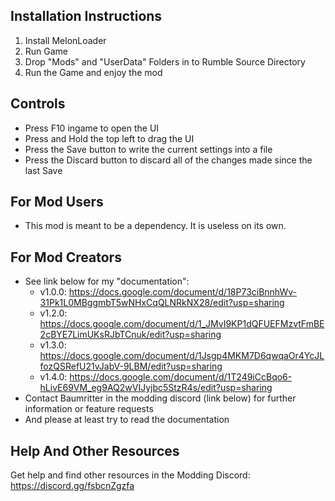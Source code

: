 ## Installation Instructions
1. Install MelonLoader
2. Run Game
3. Drop "Mods" and "UserData" Folders in to Rumble Source Directory
4. Run the Game and enjoy the mod

## Controls
- Press F10 ingame to open the UI
- Press and Hold the top left to drag the UI
- Press the Save button to write the current settings into a file
- Press the Discard button to discard all of the changes made since the last Save

## For Mod Users
- This mod is meant to be a dependency. It is useless on its own.

## For Mod Creators
- See link below for my "documentation":
	- v1.0.0: https://docs.google.com/document/d/18P73ciBnnhWv-31Pk1L0MBggmbT5wNHxCqQLNRkNX28/edit?usp=sharing
	- v1.2.0: https://docs.google.com/document/d/1_JMvI9KP1dQFUEFMzvtFmBE2cBYE7LimUKsRJbTCnuk/edit?usp=sharing
	- v1.3.0: https://docs.google.com/document/d/1Jsgp4MKM7D6qwqaOr4YcJLfozQSRefU21vJabV-9LBM/edit?usp=sharing
	- v1.4.0: https://docs.google.com/document/d/1T249iCcBqo6-hLivE69VM_eg9AQ2wVIJyjbc5StzR4s/edit?usp=sharing
- Contact Baumritter in the modding discord (link below) for further information or feature requests
- And please at least try to read the documentation

## Help And Other Resources
Get help and find other resources in the Modding Discord:
https://discord.gg/fsbcnZgzfa